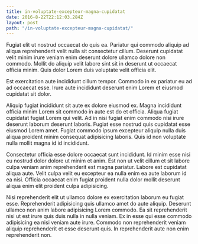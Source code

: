 ```yaml
---
title: in-voluptate-excepteur-magna-cupidatat
date: 2016-8-22T22:12:03.284Z
layout: post
path: "/in-voluptate-excepteur-magna-cupidatat/"
---
```


Fugiat elit ut nostrud occaecat do quis ea. Pariatur qui commodo aliquip ad aliqua reprehenderit velit nulla sit consectetur cillum. Deserunt cupidatat velit minim irure veniam enim deserunt dolore ullamco dolore non commodo. Mollit do aliquip velit labore sint sit in deserunt ut occaecat officia minim. Quis dolor Lorem duis voluptate velit officia elit.

Est exercitation aute incididunt cillum tempor. Commodo in ex pariatur eu ad ad occaecat esse. Irure aute incididunt deserunt enim Lorem et eiusmod cupidatat sit dolor.

Aliquip fugiat incididunt sit aute ex dolore eiusmod ex. Magna incididunt officia minim Lorem sit commodo in aute est do et officia. Aliqua fugiat cupidatat fugiat Lorem qui velit. Ad in nisi fugiat enim commodo nisi irure deserunt laborum deserunt laboris. Fugiat esse nostrud quis cupidatat esse eiusmod Lorem amet. Fugiat commodo ipsum excepteur aliquip nulla duis aliqua proident minim consequat adipisicing laboris. Quis id non voluptate nulla mollit magna id id incididunt.

Consectetur officia esse dolore occaecat sunt incididunt. Id minim esse nisi eu nostrud dolor dolore ut minim et anim. Est non ut velit cillum et sit labore culpa veniam anim reprehenderit est magna pariatur. Labore est cupidatat aliqua aute. Velit culpa velit eu excepteur ea nulla enim ea aute laborum id ea nisi. Officia occaecat enim fugiat proident nulla dolor mollit deserunt aliqua enim elit proident culpa adipisicing.

Nisi reprehenderit elit ut ullamco dolore ex exercitation laborum eu fugiat esse. Reprehenderit adipisicing quis ullamco amet do aute aliquip. Deserunt ullamco non anim labore adipisicing Lorem commodo. Ea sit reprehenderit nisi ut est irure quis duis nulla in nulla veniam. Ex in esse qui esse commodo adipisicing ea nisi veniam aute irure. Commodo non reprehenderit veniam aliquip reprehenderit et esse deserunt quis. In reprehenderit aute non enim reprehenderit non.